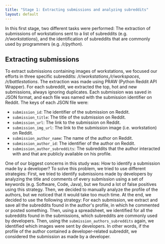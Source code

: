 ```yaml
---
title: "Stage 1: Extracting submissions and analyzing subreddits"
layout: default
---
```


In this first stage, two different tasks were performed: The extraction of submissions of workstations sent to a list of subreddits (e.g. _/r/workstations_), and the identification of subreddits that are commonly used by programmers (e.g. _/r/python_).

## Extracting submissions

To extract submissions containing images of workstations, we focused our efforts in three specific subreddits: _/r/workstations_,_/r/workspaces_, _/r/battlestations_. The extraction was made using PRAW (Python Reddit API Wrapper). For each subreddit, we extracted the top, hot and new submissions, always ignoring duplicates. Each submission was saved in JSON format, and each file was named with the submission identifier on Reddit. The keys of each JSON file were:

- `submission_id`: The identifier of the submission on Reddit.
- `submission_title`: The title of the submission on Reddit.
- `submission_url`: The link to the submission on Reddit.
- `submission_img_url`: The link to the submission image (i.e. workstation) on Reddit.
- `submission_author_name`: The name of the author on Reddit.
- `submission_author_id`: The identifier of the author on Reddit.
- `submission_author_subreddits`: The subreddits that the author interacted with and that are publicly available on his profile.

One of our biggest concerns in this study was: How to identify a submission made by a developer? To solve this problem, we tried to use different strategies: First, we tried to identify submissions made by developers by analyzing the title and comments of every submission using a set of keywords (e.g. Software, Code, Java), but we found a lot of false positives using this strategy. Then, we decided to manually analyze the profile of the authors, but we noticed that it would take too much time. At the end, we decided to use the following strategy: For each submission, we extract and save all the subreddits found in the author's profile, in which he commented or posted something. Then, using a spreadsheet, we identified for all the subreddits found in the submissions, which subreddits are commonly used by developers. Then, using the `submission_authors_subreddits` again, we identified which images were sent by developers. In other words, if the profile of the author contained a developer-related subreddit, we considered the submission as made by a developer.
